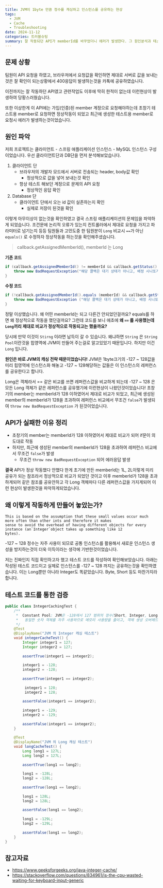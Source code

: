 ```yaml
---
title: JVM이 1byte 만큼 정수를 캐싱하고 인스턴스를 공유하는 현상
tags:
  - JVM
  - Cache
  - Troubleshooting
date: 2024-11-12
categories: 트러블슈팅
summary: 잘 작동되던 API가 memberId를 바꾸었더니 에러가 발생한다. 그 원인분석과 테스트를 해본다.
---
```

## 문제 상황

팀원이 API 요청을 하였고, 브라우저에서 요청값을 확인하면 제대로 서버로 값을 보내는것은 잘 확인이 되는상황에서 400응답이 발생하는것을 카톡에 공유하였습니다.

이전까지는 잘 작동하던 API였고 관련작업도 이후에 딱히 한적이 없는데 이런현상이 발생하여 당황스러웠습니다. 

또한 이상한게 이 API에는 가입(인증)된 member 계정으로 요청해야하는데 초창기 테스트용 member로 요청하면 정상작동이 되었고 최근에 생성한 테스트용 member로 요청시 에러가 발생하는것이었습니다.
## 원인 파악
저희 프로젝트는 클라이언트 - 스프링 애플리케이션 인스턴스 - MySQL 인스턴스 구성이었습니다. 우선 클라이언트단과 DB단을 먼저 분석해보았습니다.
1. 클라이언트 단
	- 브라우저의 개발자 모드에서 서버로 전송되는 header, body값 확인
		- 정상적으로 값을 넣어 보내는것 확인
	- 항상 테스트 해보던 계정으로 문제의 API 요청
		- 정상적인 응답 확인
2. Database 단
	- 클라이언트 단에서 오는 id 값이 실존하는지 확인
		- 실제로 저장이 된것을 확인

이렇게 아무이상이 없는것을 확인하였고 결국 스프링 애플리케이션의 문제임을 파악하게 되었습니다. 조건문에 논리적 오류가 있는지 컨트롤러에서 제대로 요청을 가지고 파라미터로 넘기는지 등등 팀원들과 고민도중 한 팀원분이 `Long` 비교시 `==`가 아닌 `equals()` 로 수정하자 정상작동을 하는것을 확인해주셨습니다.
> callback.getAssignedMemberId(), memberId 는 Long

**기존 코드**
```java
if (callback.getAssignedMemberId() != memberId && callback.getStatus() != Callback.Status.WAITING.name()) {
    throw new BadRequestException("해당 콜백은 대기 상태가 아니고, 배정 시니또가 아닙니다.");
} 
```

**수정 코드**
```java 수정 코드
if (!callback.getAssignedMemberId().equals (memberId) && callback.getStatus() != Callback.Status.WAITING.name()) {
    throw new BadRequestException ("해당 콜백은 대기 상태가 아니고, 배정 시니또가 아닙니다.");
}
```



정말 이상했습니다. 왜 어떤 memberId는 되고 다른건 안되었던걸까요?  equals를 하면 왜 정상적으로 작동을 했던걸까요? 그런데 코드를 보니 애초에 **왜 `==` 를 사용했는데 `Long`끼리 제대로 비교가 정상적으로 작동되고는 했을까요?**

당시에 만약 이것이 `Stirng` 이라면 납득이 갈 수 있습니다. 왜냐하면 `String` 은 `String Pool`이란것을 힙영역에 JVM이 만들어 주는걸로 알고있었기 때문입니다. 하지만 이건 `Long` 입니다.

**원인은 바로 JVM의 캐싱 전략 때문이었습니다!** JVM은 1byte크기의  -127 ~ 128값을 미리 힙영역에 인스턴스화 해놓고  -127 ~ 128해당하는 값들은 이 인스턴스의 레퍼런스를 공유한다고 합니다.

Long은 객체라서 == 같은 비교를 쓰면 레퍼런스값을 비교하게 되는데 -127 ~ 128 은 모든 Long 객체가 같은 레퍼런스를 공유했기에 이런현상이 나왔던것이었습니다! 초창기의 member는 memberId가 128 이하였어서 제대로 비교가 되었고, 최근에 생성된 member의 memberId가 128을 초과하여 레퍼런스 비교에서 무조건 `false`가 발생되여 `throw new BadRequestException` 가 된것이었습니다.
## API가 실패한 이유 정리
- 초창기의 member는 memberId가 128 이하였어서 제대로 비교가 되어 if문이 의도대로 작동
- 하지만, 최근에 생성된 member의 memberId가 128을 초과하여 레퍼런스 비교에서 무조건 `false`가 발생
	- 무조건 `throw new BadRequestException` 되어 에러응답 발생

**결국** API가 정상 작동했다 안했다 한게 초기에 만든 memberId는 1L, 2L이렇게 미리 공유가 되는 참조라서 정상적으로 비교가 되었던 것이고 이후 memberId가 128을 초과하게되어 같은 참조를 공유안하고 각 Long 객체마다 다른 레퍼런스값을 가지게되어 이런 현상이 발생한것을 파악하게되었습니다.

## 왜 이렇게 작동하게 만들어 놓았는가?

```
This is based on the assumption that these small values occur much more often than other ints and therefore it makes
sense to avoid the overhead of having different objects for every instance (an`Integer`object takes up something like 12
bytes).
```

-127 ~ 128 정수는 자주 사용이 되므로 공통 인스턴스를 활용해서 새로운 인스턴스 생성을 방지하는것이 더욱 이득이라는 생각에 기반한것이었습니다.

저는 진짜인지 직접 확인하고자 했고 테스트 코드를 작성하여 확인해보았습니다. 아래는 작성된 테스트 코드이고 실제로 인스턴스를 -127 ~ 128 까지는 공유하는것을 확인하였습니다. 이는 Long뿐만 아니라 Integer도 똑같았습니다. Byte, Short 등도 마찬가지라 합니다.
## 테스트 코드를 통한 검증

```java
public class IntegerCachingTest {  
    /**  
     *  Constant Pool: JVM은 -128에서 127 범위의 정수(Short, Integer, Long 등)를 미리 캐싱하여, 같은 값을 반복해서 생성하지 않고, 해당 범위의 정수는 동일 객체를 재사용  
     *   동일한 숫자 객체를 자주 사용하므로 메모리 사용량을 줄이고, 객체 생성 오버헤드를 줄이는 효과  
     */  
    @Test  
    @DisplayName("JVM 의 Integer 캐싱 테스트")  
    void integerCacheTest() {  
        Integer integer1 = 127;  
        Integer integer2 = 127;  
  
        assertTrue(integer1 == integer2);  
  
        integer1 = -128;  
        integer2 = -128;  
  
        assertTrue(integer1 == integer2);  
  
         integer1 = 128;  
         integer2 = 128;  
  
        assertFalse(integer1 == integer2);  
  
        integer1 = -129;  
        integer2 = -129;  
  
        assertFalse(integer1 == integer2);  
    }  
  
    @Test  
    @DisplayName("JVM 의 Long 캐싱 테스트")  
    void longCacheTest() {  
        Long long1 = 127L;  
        Long long2 = 127L;  
  
        assertTrue(long1 == long2);  
  
        long1 = -128L;  
        long2 = -128L;  
  
        assertTrue(long1 == long2);  
  
        long1 = 128L;  
        long2 = 128L;  
  
        assertFalse(long1 == long2);  
  
        long1 = -129L;  
        long2 = -129L;  
  
        assertFalse(long1 == long2);  
    }  
}
```

## 참고자료

- https://www.geeksforgeeks.org/java-integer-cache/
- https://stackoverflow.com/questions/834961/is-the-cpu-wasted-waiting-for-keyboard-input-generic